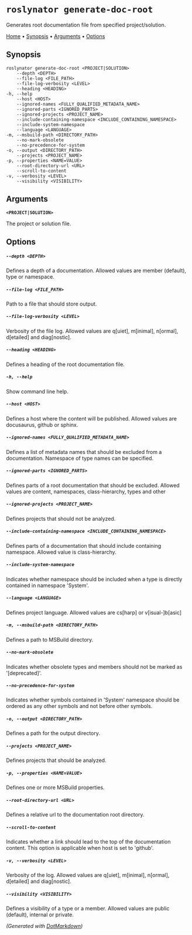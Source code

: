 ﻿
# `roslynator generate-doc-root`

Generates root documentation file from specified project/solution\.

[Home](README.md) &#x2022; [Synopsis](#Synopsis) &#x2022; [Arguments](#Arguments) &#x2022; [Options](#Options)

## Synopsis

```
roslynator generate-doc-root <PROJECT|SOLUTION>
    --depth <DEPTH>
    --file-log <FILE_PATH>
    --file-log-verbosity <LEVEL>
    --heading <HEADING>
-h, --help
    --host <HOST>
    --ignored-names <FULLY_QUALIFIED_METADATA_NAME>
    --ignored-parts <IGNORED_PARTS>
    --ignored-projects <PROJECT_NAME>
    --include-containing-namespace <INCLUDE_CONTAINING_NAMESPACE>
    --include-system-namespace
    --language <LANGUAGE>
-m, --msbuild-path <DIRECTORY_PATH>
    --no-mark-obsolete
    --no-precedence-for-system
-o, --output <DIRECTORY_PATH>
    --projects <PROJECT_NAME>
-p, --properties <NAME=VALUE>
    --root-directory-url <URL>
    --scroll-to-content
-v, --verbosity <LEVEL>
    --visibility <VISIBILITY>
```

## Arguments

**`<PROJECT|SOLUTION>`**

The project or solution file\.

## Options

##### `--depth <DEPTH>`

Defines a depth of a documentation\. Allowed values are member \(default\), type or namespace\.

##### `--file-log <FILE_PATH>`

Path to a file that should store output\.

##### `--file-log-verbosity <LEVEL>`

Verbosity of the file log\. Allowed values are q\[uiet\], m\[inimal\], n\[ormal\], d\[etailed\] and diag\[nostic\]\.

##### `--heading <HEADING>`

Defines a heading of the root documentation file\.

##### `-h, --help`

Show command line help\.

##### `--host <HOST>`

Defines a host where the content will be published\. Allowed values are docusaurus, github or sphinx\.

##### `--ignored-names <FULLY_QUALIFIED_METADATA_NAME>`

Defines a list of metadata names that should be excluded from a documentation\. Namespace of type names can be specified\.

##### `--ignored-parts <IGNORED_PARTS>`

Defines parts of a root documentation that should be excluded\. Allowed values are content, namespaces, class\-hierarchy, types and other

##### `--ignored-projects <PROJECT_NAME>`

Defines projects that should not be analyzed\.

##### `--include-containing-namespace <INCLUDE_CONTAINING_NAMESPACE>`

Defines parts of a documentation that should include containing namespace\. Allowed value is class\-hierarchy\.

##### `--include-system-namespace`

Indicates whether namespace should be included when a type is directly contained in namespace 'System'\.

##### `--language <LANGUAGE>`

Defines project language\. Allowed values are cs\[harp\] or v\[isual\-\]b\[asic\]

##### `-m, --msbuild-path <DIRECTORY_PATH>`

Defines a path to MSBuild directory\.

##### `--no-mark-obsolete`

Indicates whether obsolete types and members should not be marked as '\[deprecated\]'\.

##### `--no-precedence-for-system`

Indicates whether symbols contained in 'System' namespace should be ordered as any other symbols and not before other symbols\.

##### `-o, --output <DIRECTORY_PATH>`

Defines a path for the output directory\.

##### `--projects <PROJECT_NAME>`

Defines projects that should be analyzed\.

##### `-p, --properties <NAME=VALUE>`

Defines one or more MSBuild properties\.

##### `--root-directory-url <URL>`

Defines a relative url to the documentation root directory\.

##### `--scroll-to-content`

Indicates whether a link should lead to the top of the documentation content\. This option is applicable when host is set to 'github'\.

##### `-v, --verbosity <LEVEL>`

Verbosity of the log\. Allowed values are q\[uiet\], m\[inimal\], n\[ormal\], d\[etailed\] and diag\[nostic\]\.

##### `--visibility <VISIBILITY>`

Defines a visibility of a type or a member\. Allowed values are public \(default\), internal or private\.

*\(Generated with [DotMarkdown](https://github.com/JosefPihrt/DotMarkdown)\)*